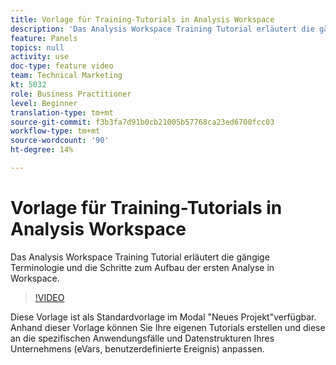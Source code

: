 ```yaml
---
title: Vorlage für Training-Tutorials in Analysis Workspace
description: 'Das Analysis Workspace Training Tutorial erläutert die gängige Terminologie und die Schritte zum Aufbau der ersten Analyse in Workspace. '
feature: Panels
topics: null
activity: use
doc-type: feature video
team: Technical Marketing
kt: 5032
role: Business Practitioner
level: Beginner
translation-type: tm+mt
source-git-commit: f3b3fa7d91b0cb21005b57768ca23ed6700fcc03
workflow-type: tm+mt
source-wordcount: '90'
ht-degree: 14%

---
```



# Vorlage für Training-Tutorials in Analysis Workspace

Das Analysis Workspace Training Tutorial erläutert die gängige Terminologie und die Schritte zum Aufbau der ersten Analyse in Workspace.

>[!VIDEO](https://video.tv.adobe.com/v/33773/?quality=12)

Diese Vorlage ist als Standardvorlage im Modal &quot;Neues Projekt&quot;verfügbar. Anhand dieser Vorlage können Sie Ihre eigenen Tutorials erstellen und diese an die spezifischen Anwendungsfälle und Datenstrukturen Ihres Unternehmens (eVars, benutzerdefinierte Ereignis) anpassen.
